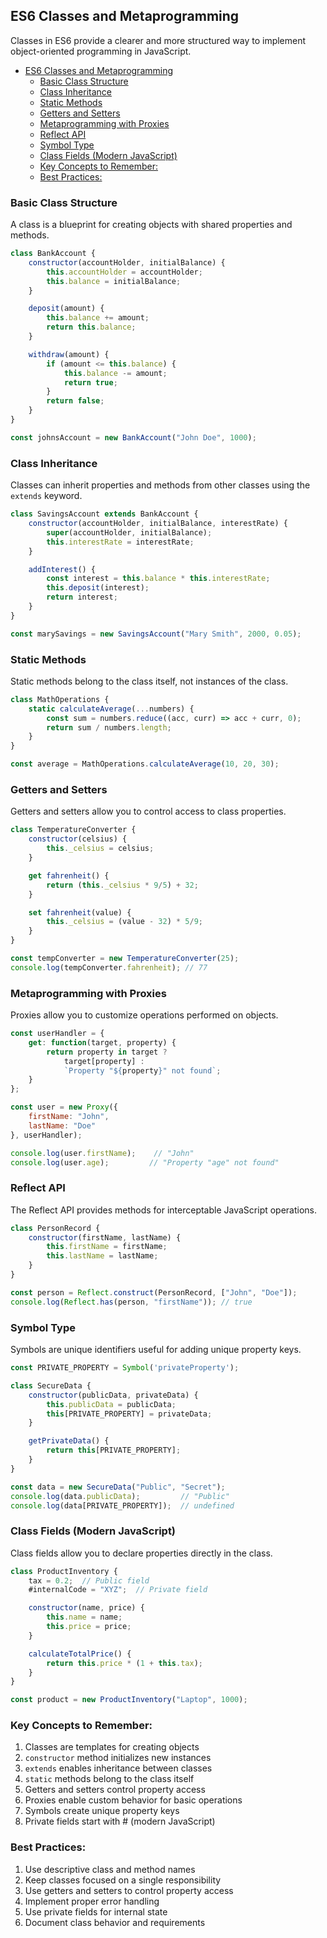 ## ES6 Classes and Metaprogramming

Classes in ES6 provide a clearer and more structured way to implement object-oriented programming in JavaScript.

- [ES6 Classes and Metaprogramming](#es6-classes-and-metaprogramming)
  - [Basic Class Structure](#basic-class-structure)
  - [Class Inheritance](#class-inheritance)
  - [Static Methods](#static-methods)
  - [Getters and Setters](#getters-and-setters)
  - [Metaprogramming with Proxies](#metaprogramming-with-proxies)
  - [Reflect API](#reflect-api)
  - [Symbol Type](#symbol-type)
  - [Class Fields (Modern JavaScript)](#class-fields-modern-javascript)
  - [Key Concepts to Remember:](#key-concepts-to-remember)
  - [Best Practices:](#best-practices)


### Basic Class Structure

A class is a blueprint for creating objects with shared properties and methods.

```javascript
class BankAccount {
    constructor(accountHolder, initialBalance) {
        this.accountHolder = accountHolder;
        this.balance = initialBalance;
    }

    deposit(amount) {
        this.balance += amount;
        return this.balance;
    }

    withdraw(amount) {
        if (amount <= this.balance) {
            this.balance -= amount;
            return true;
        }
        return false;
    }
}

const johnsAccount = new BankAccount("John Doe", 1000);
```

### Class Inheritance

Classes can inherit properties and methods from other classes using the `extends` keyword.

```javascript
class SavingsAccount extends BankAccount {
    constructor(accountHolder, initialBalance, interestRate) {
        super(accountHolder, initialBalance);
        this.interestRate = interestRate;
    }

    addInterest() {
        const interest = this.balance * this.interestRate;
        this.deposit(interest);
        return interest;
    }
}

const marySavings = new SavingsAccount("Mary Smith", 2000, 0.05);
```

### Static Methods

Static methods belong to the class itself, not instances of the class.

```javascript
class MathOperations {
    static calculateAverage(...numbers) {
        const sum = numbers.reduce((acc, curr) => acc + curr, 0);
        return sum / numbers.length;
    }
}

const average = MathOperations.calculateAverage(10, 20, 30);
```

### Getters and Setters

Getters and setters allow you to control access to class properties.

```javascript
class TemperatureConverter {
    constructor(celsius) {
        this._celsius = celsius;
    }

    get fahrenheit() {
        return (this._celsius * 9/5) + 32;
    }

    set fahrenheit(value) {
        this._celsius = (value - 32) * 5/9;
    }
}

const tempConverter = new TemperatureConverter(25);
console.log(tempConverter.fahrenheit); // 77
```

### Metaprogramming with Proxies

Proxies allow you to customize operations performed on objects.

```javascript
const userHandler = {
    get: function(target, property) {
        return property in target ? 
            target[property] : 
            `Property "${property}" not found`;
    }
};

const user = new Proxy({
    firstName: "John",
    lastName: "Doe"
}, userHandler);

console.log(user.firstName);    // "John"
console.log(user.age);         // "Property "age" not found"
```

### Reflect API

The Reflect API provides methods for interceptable JavaScript operations.

```javascript
class PersonRecord {
    constructor(firstName, lastName) {
        this.firstName = firstName;
        this.lastName = lastName;
    }
}

const person = Reflect.construct(PersonRecord, ["John", "Doe"]);
console.log(Reflect.has(person, "firstName")); // true
```

### Symbol Type

Symbols are unique identifiers useful for adding unique property keys.

```javascript
const PRIVATE_PROPERTY = Symbol('privateProperty');

class SecureData {
    constructor(publicData, privateData) {
        this.publicData = publicData;
        this[PRIVATE_PROPERTY] = privateData;
    }

    getPrivateData() {
        return this[PRIVATE_PROPERTY];
    }
}

const data = new SecureData("Public", "Secret");
console.log(data.publicData);         // "Public"
console.log(data[PRIVATE_PROPERTY]);  // undefined
```

### Class Fields (Modern JavaScript)

Class fields allow you to declare properties directly in the class.

```javascript
class ProductInventory {
    tax = 0.2;  // Public field
    #internalCode = "XYZ";  // Private field

    constructor(name, price) {
        this.name = name;
        this.price = price;
    }

    calculateTotalPrice() {
        return this.price * (1 + this.tax);
    }
}

const product = new ProductInventory("Laptop", 1000);
```

### Key Concepts to Remember:

1. Classes are templates for creating objects
2. `constructor` method initializes new instances
3. `extends` enables inheritance between classes
4. `static` methods belong to the class itself
5. Getters and setters control property access
6. Proxies enable custom behavior for basic operations
7. Symbols create unique property keys
8. Private fields start with # (modern JavaScript)

### Best Practices:

1. Use descriptive class and method names
2. Keep classes focused on a single responsibility
3. Use getters and setters to control property access
4. Implement proper error handling
5. Use private fields for internal state
6. Document class behavior and requirements